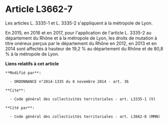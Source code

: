 # Article L3662-7

Les articles L. 3335-1 et L. 3335-2 s'appliquent à la métropole de Lyon. 

En 2015, en 2016 et en 2017, pour l'application de l'article L. 3335-2 au département du Rhône et à la métropole de Lyon, les
droits de mutation à titre onéreux perçus par le département du Rhône en 2012, en 2013 et en 2014 sont affectés à hauteur de
19,2 % au département du Rhône et de 80,8 % à la métropole de Lyon.

**Liens relatifs à cet article**

	**Modifié par**:

	  - ORDONNANCE n°2014-1335 du 6 novembre 2014 - art. 36

	**Cite**:

	  - Code général des collectivités territoriales - art. L3335-1 (V)

	**Cité par**:

	  - Code général des collectivités territoriales - art. L3662-8 (MMN)
